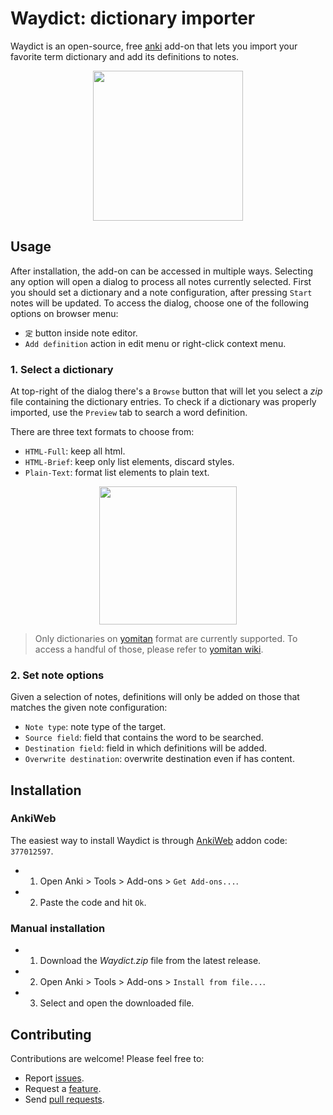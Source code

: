 # Waydict: dictionary importer
Waydict is an open-source, free [anki](https://apps.ankiweb.net/) add-on that lets you import your favorite term dictionary and add its definitions to notes.

<p align="center">
  <img src="https://github.com/user-attachments/assets/93597321-2f43-48c2-b495-aa19b01bf543" style="width: 25vw;">
</p>

## Usage
After installation, the add-on can be accessed in multiple ways.
Selecting any option will open a dialog to process all notes currently selected. 
First you should set a dictionary and a note configuration, after pressing `Start` notes will be updated.
To access the dialog, choose one of the following options on browser menu:

- `定` button inside note editor.
- `Add definition` action in edit menu or right-click context menu.

### 1. Select a dictionary

At top-right of the dialog there's a `Browse` button that will let you select a *zip* file containing the dictionary entries.
To check if a dictionary was properly imported, use the `Preview` tab to search a word definition.

There are three text formats to choose from:
- `HTML-Full`: keep all html.
- `HTML-Brief`: keep only list elements, discard styles. 
- `Plain-Text`: format list elements to plain text.

<p align="center">
    <img src="https://github.com/user-attachments/assets/90150669-771e-49d2-ad62-02078670923d" style="width: 23vw"></img>
</p>

> Only dictionaries on [yomitan](https://github.com/yomidevs/yomitan) format are currently supported.
> To access a handful of those, please refer to [yomitan wiki](https://yomitan.wiki/dictionaries/).

### 2. Set note options

Given a selection of notes, definitions will only be added on those that matches the given note configuration:

- `Note type`: note type of the target.
- `Source field`: field that contains the word to be searched.
- `Destination field`: field in which definitions will be added.
- `Overwrite destination`: overwrite destination even if has content.

## Installation

### AnkiWeb
The easiest way to install Waydict is through [AnkiWeb](https://ankiweb.net/shared/info/377012597?cb=1739746670083) addon code: `377012597`.

- 1. Open Anki > Tools > Add-ons > `Get Add-ons...`.
- 2. Paste the code and hit `Ok`.

### Manual installation
- 1. Download the *Waydict.zip* file from the latest release. 
- 2. Open Anki > Tools > Add-ons > `Install from file...`.
- 3. Select and open the downloaded file.

## Contributing
Contributions are welcome! Please feel free to:
- Report [issues](https://github.com/Hundway/anki-way-dict/issues).
- Request a [feature](https://github.com/Hundway/anki-way-dict/issues).
- Send [pull requests](https://github.com/Hundway/anki-way-dict/pulls).

